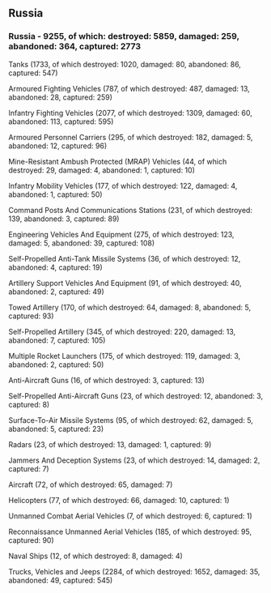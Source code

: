 
 
 ## Russia
 
 ### Russia - 9255, of which: destroyed: 5859, damaged: 259, abandoned: 364, captured: 2773

 

 

 Tanks (1733, of which destroyed: 1020, damaged: 80, abandoned: 86, captured: 547)

 Armoured Fighting Vehicles (787, of which destroyed: 487, damaged: 13, abandoned: 28, captured: 259)

 Infantry Fighting Vehicles (2077, of which destroyed: 1309, damaged: 60, abandoned: 113, captured: 595)

 Armoured Personnel Carriers (295, of which destroyed: 182, damaged: 5, abandoned: 12, captured: 96)

 Mine-Resistant Ambush Protected (MRAP) Vehicles (44, of which destroyed: 29, damaged: 4, abandoned: 1, captured: 10)

 Infantry Mobility Vehicles (177, of which destroyed: 122, damaged: 4, abandoned: 1, captured: 50)

 Command Posts And Communications Stations (231, of which destroyed: 139, abandoned: 3, captured: 89)

 Engineering Vehicles And Equipment (275, of which destroyed: 123, damaged: 5, abandoned: 39, captured: 108)

 Self-Propelled Anti-Tank Missile Systems (36, of which destroyed: 12, abandoned: 4, captured: 19)

 Artillery Support Vehicles And Equipment (91, of which destroyed: 40, abandoned: 2, captured: 49)

 Towed Artillery (170, of which destroyed: 64, damaged: 8, abandoned: 5, captured: 93)

 Self-Propelled Artillery (345, of which destroyed: 220, damaged: 13, abandoned: 7, captured: 105)

 Multiple Rocket Launchers (175, of which destroyed: 119, damaged: 3, abandoned: 2, captured: 50)

 Anti-Aircraft Guns (16, of which destroyed: 3, captured: 13)

 Self-Propelled Anti-Aircraft Guns (23, of which destroyed: 12, abandoned: 3, captured: 8)

 Surface-To-Air Missile Systems (95, of which destroyed: 62, damaged: 5, abandoned: 5, captured: 23)

 Radars (23, of which destroyed: 13, damaged: 1, captured: 9)

 Jammers And Deception Systems (23, of which destroyed: 14, damaged: 2, captured: 7)

 Aircraft (72, of which destroyed: 65, damaged: 7)

 Helicopters (77, of which destroyed: 66, damaged: 10, captured: 1)

 Unmanned Combat Aerial Vehicles (7, of which destroyed: 6, captured: 1)

 Reconnaissance Unmanned Aerial Vehicles (185, of which destroyed: 95, captured: 90)

 Naval Ships (12, of which destroyed: 8, damaged: 4)

 Trucks, Vehicles and Jeeps (2284, of which destroyed: 1652, damaged: 35, abandoned: 49, captured: 545)

